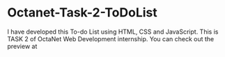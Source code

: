 # Octanet-Task-2-ToDoList
I have developed this To-do List using HTML, CSS and JavaScript. This is TASK 2 of OctaNet Web Development internship. You can check out the preview at 
